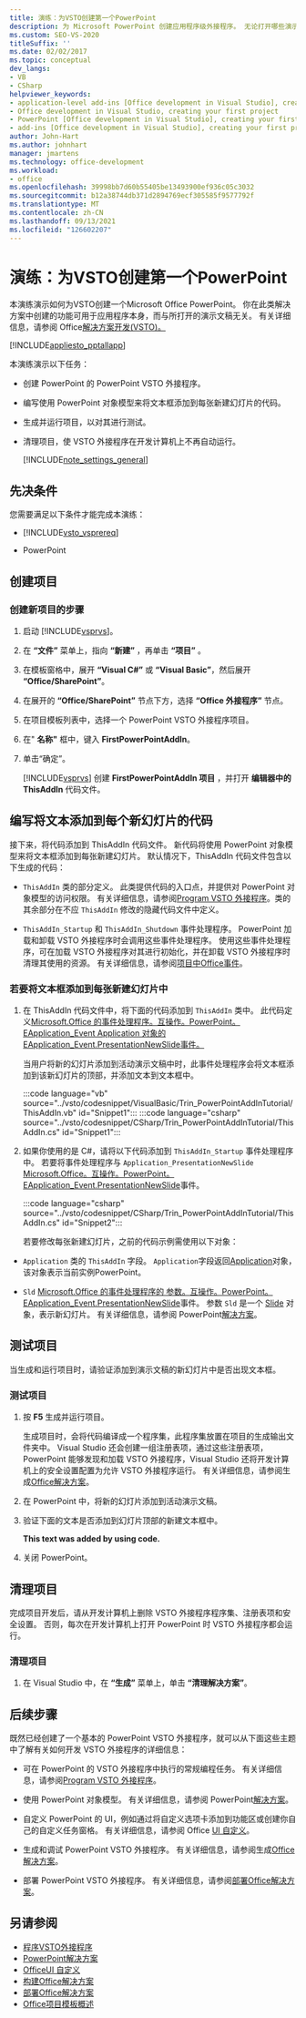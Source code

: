 ```yaml
---
title: 演练：为VSTO创建第一个PowerPoint
description: 为 Microsoft PowerPoint 创建应用程序级外接程序。 无论打开哪些演示文稿，应用程序本身都可以使用此功能。
ms.custom: SEO-VS-2020
titleSuffix: ''
ms.date: 02/02/2017
ms.topic: conceptual
dev_langs:
- VB
- CSharp
helpviewer_keywords:
- application-level add-ins [Office development in Visual Studio], creating your first project
- Office development in Visual Studio, creating your first project
- PowerPoint [Office development in Visual Studio], creating your first project
- add-ins [Office development in Visual Studio], creating your first project
author: John-Hart
ms.author: johnhart
manager: jmartens
ms.technology: office-development
ms.workload:
- office
ms.openlocfilehash: 39998bb7d60b55405be13493900ef936c05c3032
ms.sourcegitcommit: b12a38744db371d2894769ecf305585f9577792f
ms.translationtype: MT
ms.contentlocale: zh-CN
ms.lasthandoff: 09/13/2021
ms.locfileid: "126602207"
---
```

# <a name="walkthrough-create-your-first-vsto-add-in-for-powerpoint"></a>演练：为VSTO创建第一个PowerPoint
  本演练演示如何为VSTO创建一个Microsoft Office PowerPoint。 你在此类解决方案中创建的功能可用于应用程序本身，而与所打开的演示文稿无关。 有关详细信息，请参阅 Office[解决方案开发&#40;VSTO&#41;。 ](../vsto/office-solutions-development-overview-vsto.md)

 [!INCLUDE[appliesto_pptallapp](../vsto/includes/appliesto-pptallapp-md.md)]

 本演练演示以下任务：

- 创建 PowerPoint 的 PowerPoint VSTO 外接程序。

- 编写使用 PowerPoint 对象模型来将文本框添加到每张新建幻灯片的代码。

- 生成并运行项目，以对其进行测试。

- 清理项目，使 VSTO 外接程序在开发计算机上不再自动运行。

  [!INCLUDE[note_settings_general](../sharepoint/includes/note-settings-general-md.md)]

## <a name="prerequisites"></a>先决条件
 您需要满足以下条件才能完成本演练：

- [!INCLUDE[vsto_vsprereq](../vsto/includes/vsto-vsprereq-md.md)]

- PowerPoint

## <a name="create-the-project"></a>创建项目

### <a name="to-create-a-new-project"></a>创建新项目的步骤

1. 启动 [!INCLUDE[vsprvs](../sharepoint/includes/vsprvs-md.md)]。

2. 在 **“文件”** 菜单上，指向 **“新建”** ，再单击 **“项目”** 。

3. 在模板窗格中，展开 **“Visual C#”** 或 **“Visual Basic”**，然后展开 **“Office/SharePoint”**。

4. 在展开的 **“Office/SharePoint”** 节点下方，选择 **“Office 外接程序”** 节点。

5. 在项目模板列表中，选择一个 PowerPoint VSTO 外接程序项目。

6. 在" **名称"** 框中，键入 **FirstPowerPointAddIn**。

7. 单击“确定”。

     [!INCLUDE[vsprvs](../sharepoint/includes/vsprvs-md.md)] 创建 **FirstPowerPointAddIn 项目** ，并打开 **编辑器中的 ThisAddIn** 代码文件。

## <a name="write-code-that-adds-text-to-each-new-slide"></a>编写将文本添加到每个新幻灯片的代码
 接下来，将代码添加到 ThisAddIn 代码文件。 新代码将使用 PowerPoint 对象模型来将文本框添加到每张新建幻灯片。 默认情况下，ThisAddIn 代码文件包含以下生成的代码：

- `ThisAddIn` 类的部分定义。 此类提供代码的入口点，并提供对 PowerPoint 对象模型的访问权限。 有关详细信息，请参阅[Program VSTO 外接程序](../vsto/programming-vsto-add-ins.md)。类的其余部分在不应 `ThisAddIn` 修改的隐藏代码文件中定义。

- `ThisAddIn_Startup` 和 `ThisAddIn_Shutdown` 事件处理程序。 PowerPoint 加载和卸载 VSTO 外接程序时会调用这些事件处理程序。 使用这些事件处理程序，可在加载 VSTO 外接程序对其进行初始化，并在卸载 VSTO 外接程序时清理其使用的资源。 有关详细信息，请参阅[项目中Office事件](../vsto/events-in-office-projects.md)。

### <a name="to-add-a-text-box-to-each-new-slide"></a>若要将文本框添加到每张新建幻灯片中

1. 在 ThisAddIn 代码文件中，将下面的代码添加到 `ThisAddIn` 类中。 此代码定义[Microsoft.Office 的事件处理程序。互操作。PowerPoint。EApplication_Event Application 对象的 EApplication_Event.PresentationNewSlide](/previous-versions/office/developer/office-2010/ff762876(v%3doffice.14))[事件。](/previous-versions/office/developer/office-2010/ff764034(v=office.14))

    当用户将新的幻灯片添加到活动演示文稿中时，此事件处理程序会将文本框添加到该新幻灯片的顶部，并添加文本到文本框中。

    :::code language="vb" source="../vsto/codesnippet/VisualBasic/Trin_PowerPointAddInTutorial/ThisAddIn.vb" id="Snippet1":::
    :::code language="csharp" source="../vsto/codesnippet/CSharp/Trin_PowerPointAddInTutorial/ThisAddIn.cs" id="Snippet1":::

2. 如果你使用的是 C#，请将以下代码添加到 `ThisAddIn_Startup` 事件处理程序中。 若要将事件处理程序与 `Application_PresentationNewSlide` [Microsoft.Office。互操作。PowerPoint。EApplication_Event.PresentationNewSlide](/previous-versions/office/developer/office-2010/ff762876(v%3doffice.14))事件。

    :::code language="csharp" source="../vsto/codesnippet/CSharp/Trin_PowerPointAddInTutorial/ThisAddIn.cs" id="Snippet2":::

   若要修改每张新建幻灯片，之前的代码示例需使用以下对象：

- `Application` 类的 `ThisAddIn` 字段。 `Application`字段返回[Application](/previous-versions/office/developer/office-2010/ff764034(v=office.14))对象，该对象表示当前实例PowerPoint。

- `Sld` [Microsoft.Office 的事件处理程序的 参数。互操作。PowerPoint。EApplication_Event.PresentationNewSlide](/previous-versions/office/developer/office-2010/ff762876(v%3doffice.14))事件。 参数 `Sld` 是一个 [Slide](/previous-versions/office/developer/office-2010/ff763417(v=office.14)) 对象，表示新幻灯片。 有关详细信息，请参阅 PowerPoint[解决方案](../vsto/powerpoint-solutions.md)。

## <a name="test-the-project"></a>测试项目
 当生成和运行项目时，请验证添加到演示文稿的新幻灯片中是否出现文本框。

### <a name="to-test-the-project"></a>测试项目

1. 按 **F5** 生成并运行项目。

     生成项目时，会将代码编译成一个程序集，此程序集放置在项目的生成输出文件夹中。 Visual Studio 还会创建一组注册表项，通过这些注册表项，PowerPoint 能够发现和加载 VSTO 外接程序，Visual Studio 还将开发计算机上的安全设置配置为允许 VSTO 外接程序运行。 有关详细信息，请参阅生成[Office解决方案](../vsto/building-office-solutions.md)。

2. 在 PowerPoint 中，将新的幻灯片添加到活动演示文稿。

3. 验证下面的文本是否添加到幻灯片顶部的新建文本框中。

     **This text was added by using code.**

4. 关闭 PowerPoint。

## <a name="clean-up-the-project"></a>清理项目
 完成项目开发后，请从开发计算机上删除 VSTO 外接程序程序集、注册表项和安全设置。 否则，每次在开发计算机上打开 PowerPoint 时 VSTO 外接程序都会运行。

### <a name="to-clean-up-your-project"></a>清理项目

1. 在 Visual Studio 中，在 **“生成”** 菜单上，单击 **“清理解决方案”**。

## <a name="next-steps"></a>后续步骤
 既然已经创建了一个基本的 PowerPoint VSTO 外接程序，就可以从下面这些主题中了解有关如何开发 VSTO 外接程序的详细信息：

- 可在 PowerPoint 的 VSTO 外接程序中执行的常规编程任务。 有关详细信息，请参阅[Program VSTO 外接程序](../vsto/programming-vsto-add-ins.md)。

- 使用 PowerPoint 对象模型。 有关详细信息，请参阅 PowerPoint[解决方案](../vsto/powerpoint-solutions.md)。

- 自定义 PowerPoint 的 UI，例如通过将自定义选项卡添加到功能区或创建你自己的自定义任务窗格。 有关详细信息，请参阅 Office [UI 自定义](../vsto/office-ui-customization.md)。

- 生成和调试 PowerPoint VSTO 外接程序。 有关详细信息，请参阅生成[Office解决方案](../vsto/building-office-solutions.md)。

- 部署 PowerPoint VSTO 外接程序。 有关详细信息，请参阅[部署Office解决方案](../vsto/deploying-an-office-solution.md)。

## <a name="see-also"></a>另请参阅
- [程序VSTO外接程序](../vsto/programming-vsto-add-ins.md)
- [PowerPoint解决方案](../vsto/powerpoint-solutions.md)
- [OfficeUI 自定义](../vsto/office-ui-customization.md)
- [构建Office解决方案](../vsto/building-office-solutions.md)
- [部署Office解决方案](../vsto/deploying-an-office-solution.md)
- [Office项目模板概述](../vsto/office-project-templates-overview.md)
